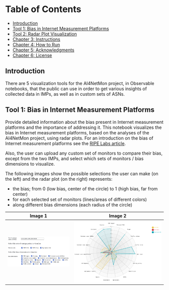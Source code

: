 # Table of Contents

- [Introduction](#introduction)
- [Tool 1: Bias in Internet Measurement Platforms](#chapter-1-bias-in-internet-measurement-platforms)
- [Tool 2: Radar Plot Visualization](#chapter-2-radar-plot-visualization)
- [Chapter 3: Instructions](#chapter-3-instructions)
- [Chapter 4: How to Run](#chapter-4-how-to-run)
- [Chapter 5: Acknowledgments](#chapter-5-acknowledgments)
- [Chapter 6: License](#chapter-6-license)

## Introduction <a name="introduction"></a>

There are 5 visualization tools for the AI4NetMon project, in Observable notebooks, that the public can use in order to get various insights of collected data in IMPs, as well as in custom sets of ASNs. 

## Tool 1: Bias in Internet Measurement Platforms <a name="chapter-1-bias-in-internet-measurement-platforms"></a>

Provide detailed information about the bias present in Internet measurement platforms and the importance of addressing it.
This notebook visualizes the bias in Internet measurement platforms, based on the analyses of the AI4NetMon project, using radar plots. For an introduction on the bias of Internet measurement platforms see the [RIPE Labs article](https://labs.ripe.net/author/pavlos_sermpezis/bias-in-internet-measurement-infrastructure/).

Also, the user can upload any custom set of monitors to compare their bias, except from the two IMPs, and select which sets of monitors / bias dimensions to visualize.

The following images show the possible selections the user can make (on the left) and the radar plot (on the right) represents:

- the bias; from 0 (low bias, center of the circle) to 1 (high bias, far from center)
- for each selected set of monitors (lines/areas of different colors)
- along different bias dimensions (each radius of the circle)


| Image 1        | Image 2        |
| -------------- | -------------- |
| ![Image 1](figures/selections1.png) | ![Image 2](figures/radarplot-imp-custom.png) |


